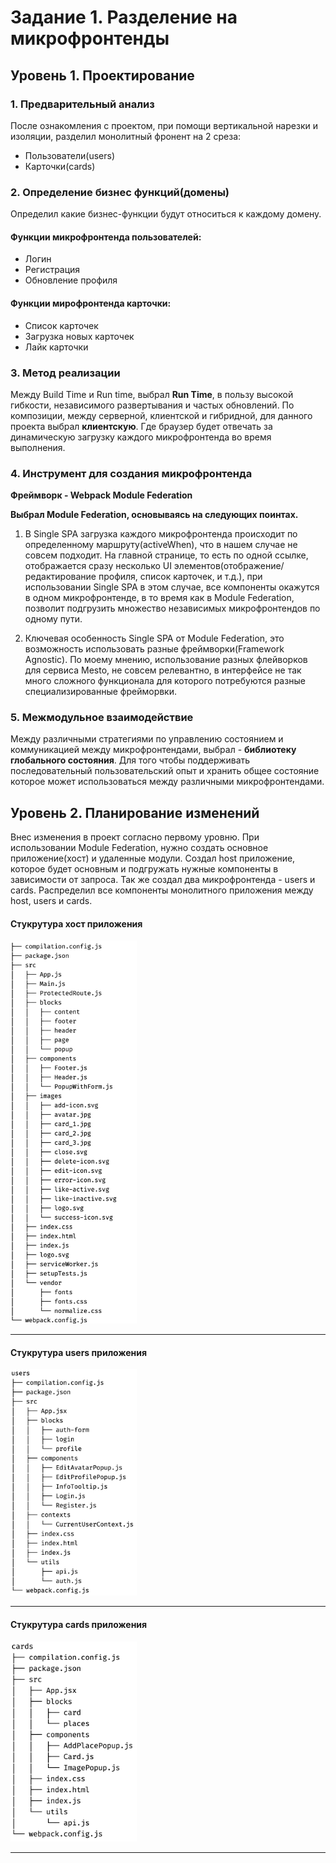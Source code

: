 # Задание 1. Разделение на микрофронтенды

## Уровень 1. Проектирование

### 1. Предварительный анализ
После ознакомления с проектом, при помощи вертикальной нарезки и изоляции, разделил монолитный фронент на 2 среза:
- Пользователи(users)
- Карточки(cards)

### 2. Определение бизнес функций(домены)
Определил какие бизнес-функции будут относиться к каждому домену.
#### Функции микрофронтенда пользователей:
- Логин
- Регистрация
- Обновление профиля

#### Функции мирофронтенда карточки:
- Список карточек
- Загрузка новых карточек
- Лайк карточки

### 3. Метод реализации
Между Build Time и Run time, выбрал **Run Time**, в пользу высокой гибкости, независимого развертывания и частых обновлений.
По композиции, между серверной, клиентской и гибридной, для данного проекта выбрал **клиентскую**.
Где браузер будет отвечать за динамическую загрузку каждого микрофронтенда во время выполнения.

### 4. Инструмент для создания микрофронтенда

**Фреймворк - Webpack Module Federation**

**Выбрал Module Federation, основываясь на следующих поинтах.**

1. В Single SPA загрузка каждого микрофронтенда происходит по определенному маршруту(activeWhen), что в нашем случае не совсем подходит. На главной
странице, то есть по одной ссылке, отображается сразу несколько UI элементов(отображение/редактирование профиля, список карточек, и т.д.), при использовании Single SPA 
в этом случае, все компоненты окажутся в одном микрофронтенде, в то время как в Module Federation, позволит подгрузить множество независимых микрофронтендов по одному пути.

2. Ключевая особенность Single SPA от Module Federation, это возможность использовать разные фреймворки(Framework Agnostic).
По моему мнению, использование разных флейворков для сервиса Mesto, не совсем релевантно,
в интерфейсе не так много сложного функционала для которого потребуются разные специализированные фрейморвки.

### 5. Межмодульное взаимодействие
Между различными стратегиями по управлению состоянием и коммуникацией между микрофронтендами,
выбрал - **библиотеку глобального состояния**. Для того чтобы поддерживать последовательный
пользовательский опыт и хранить общее состояние которое может использоваться между различными микрофронтендами.



## Уровень 2. Планирование изменений
Внес изменения в проект согласно первому уровню. При использовании Module Federation, нужно создать основное приложение(хост) и удаленные модули.
Создал host приложение, которое будет основным и подгружать нужные компоненты в зависимости от запроса. Так же создал два микрофронтенда - users и cards. Распределил все компоненты монолитного приложения между host, users и cards.


#### Стукрутура хост приложения 
<img alt="Host structure" height="40%" src="images/host.png" width="40%"/>

<hr />


#### Стукрутура users приложения
<img alt="Users structure" height="40%" src="images/users.png" width="40%"/>

<hr />

#### Стукрутура cards приложения
<img alt="Cards structure" height="40%" src="images/cards.png" width="40%"/>
<hr />
